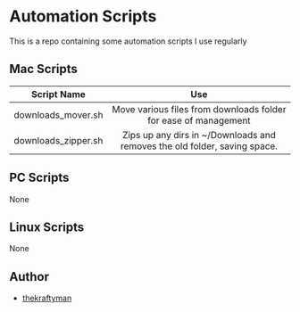 # Automation Scripts

This is a repo containing some automation scripts I use regularly

## Mac Scripts
|     Script Name     |                                    Use                                    |
|:-------------------:|:-------------------------------------------------------------------------:|
| downloads_mover.sh  | Move various files from downloads folder for ease of management           |
| downloads_zipper.sh | Zips up any dirs in ~/Downloads and removes the old folder, saving space. |

## PC Scripts

None

## Linux Scripts

None

## Author
- [thekraftyman](https://github.com/thekraftyman)
